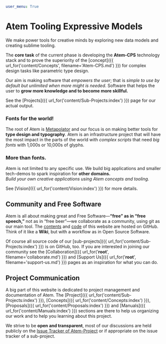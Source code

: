 ```yaml
user_menu: True
```
# Atem Tooling Expressive Models

We make power tools for creative minds by exploring new data models and creating sublime tooling.

The **core task** of the current phase is developing the **Atem-CPS** technology
stack and to prove the superiority of the [concept]({{ url_for('content/Concepts', filename='Atem-CPS.md') }})
for complex design tasks like parametric type design.

Our aim is making software that *empowers the user*; that is *simple to use
by default but unlimited when more might is needed*. Software that
helps the user to **grow more knowledge and to become more skillful.**

See the [Projects]({{ url_for('content/Sub-Projects:index') }}) page for our actual output.

### Fonts for the world!

The root of Atem is [Metapolator](http://metapolator.com) and our focus
is on making better tools for **type design and typography**.
Atem is an infrastructure project that will have the most impact in
the parts of the world with *complex scripts* that need *big fonts*
with 1,000s or 10,000s of glyphs.

### More than fonts.

Atem is not limited to any specific use. We build big applications and
smaller tech-demos to spark inspiration for **other domains.**<br />
*Build your own creative applications using Atem concepts and tooling.*

See [Vision]({{ url_for('content/Vision:index') }}) for more details.

## Community and Free Software

Atem is all about making great and Free Software—**“free” as in “free speech,”** not as in “free beer”—we
collaborate as a community, using git as our main tool.
The [contents](https://github.com/graphicore/Atem-Project) and
[code](https://github.com/graphicore/Atem-Webgenerator) of this website
are hosted on GitHub. Think of it like a **Wiki**, but with a workflow
as in Open Source Software.

Of course all source code of our [sub-projects]({{ url_for('content/Sub-Projects:index') }})
is on GitHub, too. If you are interested in joining our community
see the [Collaboration]({{ url_for('__root__', filename='collaborate.md') }}) and
[Support Us]({{ url_for('__root__', filename='support-us.md') }}) pages as an
inspiration for what you can do.

## Project Communication

A big part of this website is dedicated to project management and documentation
of Atem. The [Project]({{ url_for('content/Sub-Projects:index') }}),
[Concepts]({{ url_for('content/Concepts:index') }}),
[Proposals]({{ url_for('content/Proposals:index') }}) and
[Manuals]({{ url_for('content/Manuals:index') }}) sections
are there to help us organizing our work and to help you learning about this project.

We strive to be **open and transparent**, most of our discussions are held
publicly on the [Issue Tracker of Atem-Project](https://github.com/graphicore/Atem-Project/issues)
or if appropriate on the issue tracker of a sub-project.
